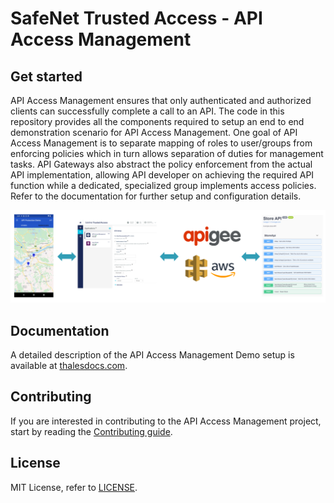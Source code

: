 # SafeNet Trusted Access - API Access Management
## Get started

API Access Management ensures that only authenticated and authorized clients can successfully complete a call to an API. The code in this repository provides all the components required to setup an end to end demonstration scenario for API Access Management. One goal of API Access Management is to separate mapping of roles to user/groups from enforcing policies which in turn allows separation of duties for management tasks. API Gateways also abstract the policy enforcement from the actual API implementation, allowing API developer on achieving the required API function while a dedicated, specialized group implements access policies. Refer to the documentation for further setup and configuration details.

![Overview](/Resources/image2021-4-20_11-35-5.png)

## Documentation

A detailed description of the API Access Management Demo setup is available at [thalesdocs.com](https://thalesdocs.com/sta/Content/STA/API/APIdemo.htm).

## Contributing

If you are interested in contributing to the API Access Management project, start by reading the [Contributing guide](/CONTRIBUTING.md).

## License

MIT License, refer to [LICENSE](/LICENSE).
